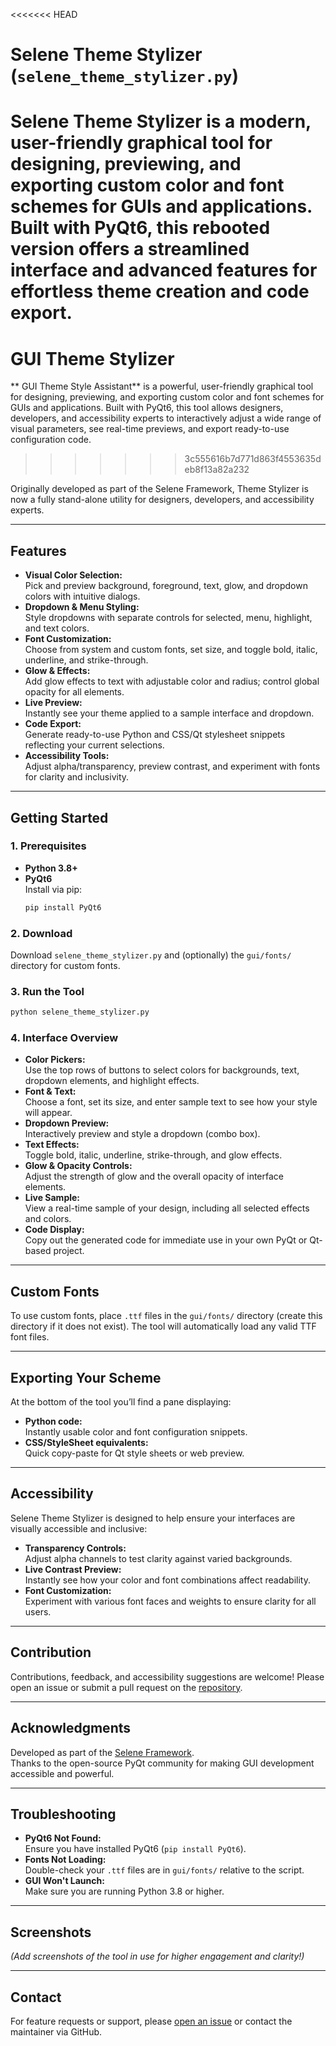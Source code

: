 <<<<<<< HEAD
# Selene Theme Stylizer (`selene_theme_stylizer.py`)

**Selene Theme Stylizer** is a modern, user-friendly graphical tool for designing, previewing, and exporting custom color and font schemes for GUIs and applications. Built with PyQt6, this rebooted version offers a streamlined interface and advanced features for effortless theme creation and code export.
=======
# GUI Theme Stylizer 

** GUI Theme Style Assistant** is a powerful, user-friendly graphical tool for designing, previewing, and exporting custom color and font schemes for GUIs and applications. Built with PyQt6, this tool allows designers, developers, and accessibility experts to interactively adjust a wide range of visual parameters, see real-time previews, and export ready-to-use configuration code. 
>>>>>>> 3c555616b7d771d863f4553635deb8f13a82a232

Originally developed as part of the Selene Framework, Theme Stylizer is now a fully stand-alone utility for designers, developers, and accessibility experts.

---

## Features

- **Visual Color Selection:**  
  Pick and preview background, foreground, text, glow, and dropdown colors with intuitive dialogs.
- **Dropdown & Menu Styling:**  
  Style dropdowns with separate controls for selected, menu, highlight, and text colors.
- **Font Customization:**  
  Choose from system and custom fonts, set size, and toggle bold, italic, underline, and strike-through.
- **Glow & Effects:**  
  Add glow effects to text with adjustable color and radius; control global opacity for all elements.
- **Live Preview:**  
  Instantly see your theme applied to a sample interface and dropdown.
- **Code Export:**  
  Generate ready-to-use Python and CSS/Qt stylesheet snippets reflecting your current selections.
- **Accessibility Tools:**  
  Adjust alpha/transparency, preview contrast, and experiment with fonts for clarity and inclusivity.

---

## Getting Started

### 1. Prerequisites

- **Python 3.8+**  
- **PyQt6**  
  Install via pip:
  ```bash
  pip install PyQt6
  ```

### 2. Download

Download `selene_theme_stylizer.py` and (optionally) the `gui/fonts/` directory for custom fonts.

### 3. Run the Tool

```bash
python selene_theme_stylizer.py
```

### 4. Interface Overview

- **Color Pickers:**  
  Use the top rows of buttons to select colors for backgrounds, text, dropdown elements, and highlight effects.
- **Font & Text:**  
  Choose a font, set its size, and enter sample text to see how your style will appear.
- **Dropdown Preview:**  
  Interactively preview and style a dropdown (combo box).
- **Text Effects:**  
  Toggle bold, italic, underline, strike-through, and glow effects.
- **Glow & Opacity Controls:**  
  Adjust the strength of glow and the overall opacity of interface elements.
- **Live Sample:**  
  View a real-time sample of your design, including all selected effects and colors.
- **Code Display:**  
  Copy out the generated code for immediate use in your own PyQt or Qt-based project.

---

## Custom Fonts

To use custom fonts, place `.ttf` files in the `gui/fonts/` directory (create this directory if it does not exist). The tool will automatically load any valid TTF font files.

---

## Exporting Your Scheme

At the bottom of the tool you’ll find a pane displaying:

- **Python code:**  
  Instantly usable color and font configuration snippets.
- **CSS/StyleSheet equivalents:**  
  Quick copy-paste for Qt style sheets or web preview.

---

## Accessibility

Selene Theme Stylizer is designed to help ensure your interfaces are visually accessible and inclusive:

- **Transparency Controls:**  
  Adjust alpha channels to test clarity against varied backgrounds.
- **Live Contrast Preview:**  
  Instantly see how your color and font combinations affect readability.
- **Font Customization:**  
  Experiment with various font faces and weights to ensure clarity for all users.

---

## Contribution

Contributions, feedback, and accessibility suggestions are welcome! Please open an issue or submit a pull request on the [repository](https://github.com/NueSynth/Selene-Framework).

---

## Acknowledgments

Developed as part of the [Selene Framework](https://github.com/NueSynth/Selene-Framework).  
Thanks to the open-source PyQt community for making GUI development accessible and powerful.

---

## Troubleshooting

- **PyQt6 Not Found:**  
  Ensure you have installed PyQt6 (`pip install PyQt6`).
- **Fonts Not Loading:**  
  Double-check your `.ttf` files are in `gui/fonts/` relative to the script.
- **GUI Won't Launch:**  
  Make sure you are running Python 3.8 or higher.

---

## Screenshots

*(Add screenshots of the tool in use for higher engagement and clarity!)*

---

## Contact

For feature requests or support, please [open an issue](https://github.com/NueSynth/Selene-Framework/issues) or contact the maintainer via GitHub.
